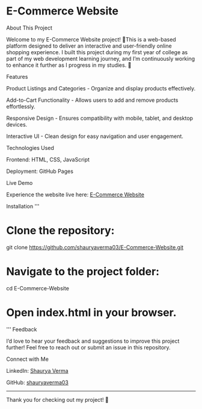 <h1>E-Commerce Website</h1>

About This Project

Welcome to my E-Commerce Website project! 🎉This is a web-based platform designed to deliver an interactive and user-friendly online shopping experience. I built this project during my first year of college as part of my web development learning journey, and I’m continuously working to enhance it further as I progress in my studies. 🚀

Features

Product Listings and Categories - Organize and display products effectively.

Add-to-Cart Functionality - Allows users to add and remove products effortlessly.

Responsive Design - Ensures compatibility with mobile, tablet, and desktop devices.

Interactive UI - Clean design for easy navigation and user engagement.

Technologies Used

Frontend: HTML, CSS, JavaScript

Deployment: GitHub Pages

Live Demo

Experience the website live here: [E-Commerce Website](https://shauryaverma03.github.io/E-Commerce-Website/)

Installation
'''
# Clone the repository:
git clone https://github.com/shauryaverma03/E-Commerce-Website.git

# Navigate to the project folder:
cd E-Commerce-Website

# Open index.html in your browser.
'''
Feedback

I’d love to hear your feedback and suggestions to improve this project further! Feel free to reach out or submit an issue in this repository.

Connect with Me

LinkedIn: [Shaurya Verma](https://www.linkedin.com/in/shaurya47/)

GitHub: [shauryaverma03](https://github.com/shauryaverma03)

<hr>

Thank you for checking out my project! 🌟
